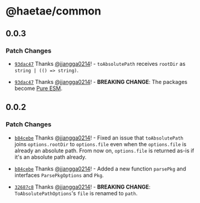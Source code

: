 # @haetae/common

## 0.0.3

### Patch Changes

- [`93dac47`](https://github.com/jjangga0214/haetae/commit/93dac47ea0ea6282f8b00d9f847cd135bebb8acc) Thanks [@jjangga0214](https://github.com/jjangga0214)! - `toAbsolutePath` receives `rootDir` as `string | (() => string)`.

- [`93dac47`](https://github.com/jjangga0214/haetae/commit/93dac47ea0ea6282f8b00d9f847cd135bebb8acc) Thanks [@jjangga0214](https://github.com/jjangga0214)! - **BREAKING CHANGE**: The packages become [Pure ESM](https://gist.github.com/sindresorhus/a39789f98801d908bbc7ff3ecc99d99c).

## 0.0.2

### Patch Changes

- [`b84cebe`](https://github.com/jjangga0214/haetae/commit/b84cebe811e93bdc7c8f626f3f54168dd402cbf7) Thanks [@jjangga0214](https://github.com/jjangga0214)! - Fixed an issue that `toAbsolutePath` joins `options.rootDir` to `options.file` even when the `options.file` is already an absolute path. From now on, `options.file` is returned as-is if it's an absolute path already.

* [`b84cebe`](https://github.com/jjangga0214/haetae/commit/b84cebe811e93bdc7c8f626f3f54168dd402cbf7) Thanks [@jjangga0214](https://github.com/jjangga0214)! - Added a new function `parsePkg` and interfaces `ParsePkgOptions` and `Pkg`.

- [`32687c8`](https://github.com/jjangga0214/haetae/commit/32687c8712554934846422f6422b7409670e024c) Thanks [@jjangga0214](https://github.com/jjangga0214)! - **BREAKING CHANGE**: `ToAbsolutePathOptions`'s `file` is renamed to `path`.
